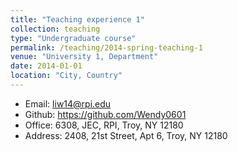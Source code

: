```yaml
---
title: "Teaching experience 1"
collection: teaching
type: "Undergraduate course"
permalink: /teaching/2014-spring-teaching-1
venue: "University 1, Department"
date: 2014-01-01
location: "City, Country"
---
```


* Email: liw14@rpi.edu
* Github: https://github.com/Wendy0601
* Office: 6308, JEC, RPI, Troy, NY 12180
* Address: 2408, 21st Street, Apt 6, Troy, NY 12180
 
